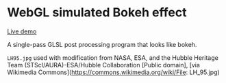 # WebGL simulated Bokeh effect

[Live demo](https://tsbehlman.github.io/webgl-bokeh-effect)

A single-pass GLSL post processing program that looks like bokeh.

`LH95.jpg` used with modification from NASA, ESA, and the Hubble Heritage Team (STScI/AURA)-ESA/Hubble Collaboration [Public domain], [via Wikimedia Commons](https://commons.wikimedia.org/wiki/File: LH_95.jpg)
